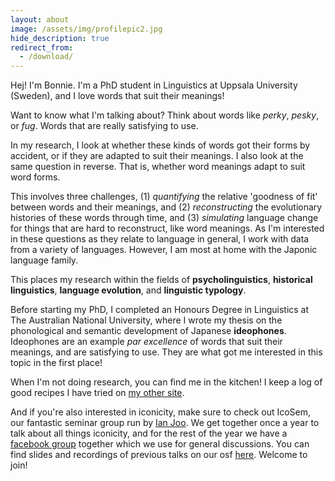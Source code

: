 ```yaml
---
layout: about
image: /assets/img/profilepic2.jpg
hide_description: true
redirect_from:
  - /download/
---
```


<!--author-->

Hej! I'm Bonnie. I'm a PhD student in Linguistics at Uppsala University (Sweden), and I love words that suit their meanings! 

Want to know what I'm talking about? Think about words like *perky*, *pesky*, or *fug*. Words that are really satisfying to use.

In my research, I look at whether these kinds of words got their forms by accident, or if they are adapted to suit their meanings. I also look at the same question in reverse. That is, whether word meanings adapt to suit word forms.

This involves three challenges, (1) *quantifying* the relative 'goodness of fit' between words and their meanings, and (2) *reconstructing* the evolutionary histories of these words through time, and (3) *simulating* language change for things that are hard to reconstruct, like word meanings. As I'm interested in these questions as they relate to language in general, I work with data from a variety of languages. However, I am most at home with the Japonic language family.

This places my research within the fields of **psycholinguistics**, **historical linguistics**, **language evolution**, and **linguistic typology**.

Before starting my PhD, I completed an Honours Degree in Linguistics at The Australian National University, where I wrote my thesis on the phonological and semantic development of Japanese **ideophones**. Ideophones are an example *par excellence* of words that suit their meanings, and are satisfying to use. They are what got me interested in this topic in the first place!

When I'm not doing research, you can find me in the kitchen! I keep a log of good recipes I have tried on [my other site](https://www.honestcookingblog.com/).  

And if you're also interested in iconicity, make sure to check out IcoSem, our fantastic seminar group run by [Ian Joo](https://ianjoo.github.io/). We get together once a year to talk about all things iconicity, and for the rest of the year we have a [facebook group](https://www.facebook.com/groups/697272740766384) together which we use for general discussions. You can find slides and recordings of previous talks on our osf [here](https://osf.io/p2c5g/). Welcome to join!


